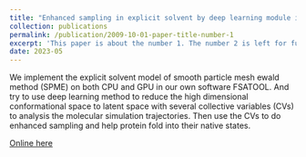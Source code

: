 ```yaml
---
title: "Enhanced sampling in explicit solvent by deep learning module in FSATOOL"
collection: publications
permalink: /publication/2009-10-01-paper-title-number-1
excerpt: 'This paper is about the number 1. The number 2 is left for future work.'
date: 2023-05
---
```

We implement the explicit solvent model of smooth particle mesh ewald method (SPME) on both CPU and GPU in our own software FSATOOL. And try to use deep learning method to reduce the high dimensional conformational space to latent space with several collective variables (CVs) to analysis the molecular simulation trajectories. Then use the CVs to do enhanced sampling and help protein fold into their native states.

[Online here](https://doi.org/10.1002/jcc.27132)
